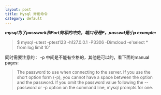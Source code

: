 ```yaml
---
layout: post
title: Mysql 常用命令
category: default
---
```


***mysql为了passwork和Port简写的冲突，端口号是P，passwd是小p example:***

> $ mysql -utest -ptest123 -h127.0.0.1 -P3306 -Dimcloud -e'select * from log limit 10'

同时需要注意的： -p 中间是不能有空格的，其他是可以的，看下面的manual pages:

> The password to use when connecting to the server. If you use the short option form (-p), you cannot have a space between the option and the password. If you omit the password value following the --password or -p option on the command line, mysql prompts for one.



